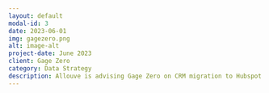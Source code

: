 ```yaml
---
layout: default
modal-id: 3
date: 2023-06-01
img: gagezero.png
alt: image-alt
project-date: June 2023
client: Gage Zero
category: Data Strategy
description: Allouve is advising Gage Zero on CRM migration to Hubspot. We are helping them develop ways to continually identify high value clients for them to engage with.
---
```

